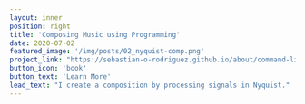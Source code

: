 ```yaml
---
layout: inner
position: right
title: 'Composing Music using Programming'
date: 2020-07-02
featured_image: '/img/posts/02_nyquist-comp.png'
project_link: "https://sebastian-o-rodriguez.github.io/about/command-line-music"
button_icon: 'book'
button_text: 'Learn More'
lead_text: "I create a composition by processing signals in Nyquist."
---
```


